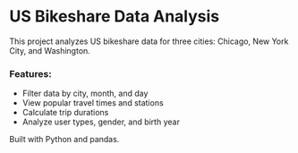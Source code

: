 # US Bikeshare Data Analysis

This project analyzes US bikeshare data for three cities: Chicago, New York City, and Washington.

### Features:
- Filter data by city, month, and day
- View popular travel times and stations
- Calculate trip durations
- Analyze user types, gender, and birth year

Built with Python and pandas.
